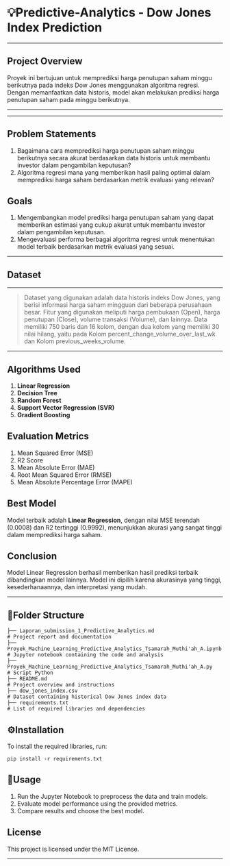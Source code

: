 # 💡Predictive-Analytics - Dow Jones Index Prediction
---
## Project Overview
Proyek ini bertujuan untuk memprediksi harga penutupan saham minggu berikutnya pada indeks Dow Jones menggunakan algoritma regresi. Dengan memanfaatkan data historis, model akan melakukan prediksi harga penutupan saham pada minggu berikutnya.

---
---
## Problem Statements
1. Bagaimana cara memprediksi harga penutupan saham minggu berikutnya secara akurat berdasarkan data historis untuk membantu investor dalam pengambilan keputusan?
2. Algoritma regresi mana yang memberikan hasil paling optimal dalam memprediksi harga saham berdasarkan metrik evaluasi yang relevan?

## Goals
1. Mengembangkan model prediksi harga penutupan saham yang dapat memberikan estimasi yang cukup akurat untuk membantu investor dalam pengambilan keputusan.
2. Mengevaluasi performa berbagai algoritma regresi untuk menentukan model terbaik berdasarkan metrik evaluasi yang sesuai.
---
## Dataset
---
> Dataset yang digunakan adalah data historis indeks Dow Jones, yang berisi informasi harga saham mingguan dari beberapa perusahaan besar. Fitur yang digunakan meliputi harga pembukaan (Open), harga penutupan (Close), volume transaksi (Volume), dan lainnya. Data memiliki 750 baris dan 16 kolom, dengan dua kolom yang memiliki 30 nilai hilang, yaitu pada Kolom percent_change_volume_over_last_wk dan Kolom previous_weeks_volume.
---

## Algorithms Used
1. **Linear Regression**
2. **Decision Tree**
3. **Random Forest**
4. **Support Vector Regression (SVR)**
5. **Gradient Boosting**

## Evaluation Metrics
1. Mean Squared Error (MSE)
2. R2 Score
3. Mean Absolute Error (MAE)
4. Root Mean Squared Error (RMSE)
5. Mean Absolute Percentage Error (MAPE)

## Best Model
Model terbaik adalah **Linear Regression**, dengan nilai MSE terendah (0.0008) dan R2 tertinggi (0.9992), menunjukkan akurasi yang sangat tinggi dalam memprediksi harga saham.

## Conclusion
Model Linear Regression berhasil memberikan hasil prediksi terbaik dibandingkan model lainnya. Model ini dipilih karena akurasinya yang tinggi, kesederhanaannya, dan interpretasi yang mudah.

---
## 📂Folder Structure
```
├── Laporan_submission_1_Predictive_Analytics.md                             # Project report and documentation
├── Proyek_Machine_Learning_Predictive_Analytics_Tsamarah_Muthi'ah_A.ipynb   # Jupyter notebook containing the code and analysis
├── Proyek_Machine_Learning_Predictive_Analytics_Tsamarah_Muthi'ah_A.py      # Script Python
├── README.md                                                                # Project overview and instructions
├── dow_jones_index.csv                                                      # Dataset containing historical Dow Jones index data
├── requirements.txt                                                         # List of required libraries and dependencies
```

## ⚙️Installation
To install the required libraries, run:
```
pip install -r requirements.txt
```

## 📌Usage
1. Run the Jupyter Notebook to preprocess the data and train models.
2. Evaluate model performance using the provided metrics.
3. Compare results and choose the best model.

## License
This project is licensed under the MIT License.

---

